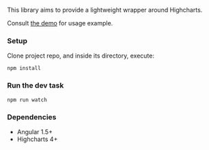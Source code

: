 This library aims to provide a lightweight wrapper around Highcharts.

Consult [the demo](demo/usage-demo.component.js) for usage example.


### Setup
Clone project repo, and inside its directory, execute:
```
npm install
```

### Run the dev task
```
npm run watch
```

### Dependencies
+ Angular 1.5+
+ Highcharts 4+
